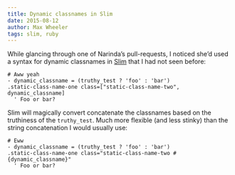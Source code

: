 ```yaml
---
title: Dynamic classnames in Slim
date: 2015-08-12
author: Max Wheeler
tags: slim, ruby
---
```


While glancing through one of Narinda’s pull-requests, I noticed she’d used a syntax for dynamic classnames in [Slim](http://slim-lang.com/) that I had not seen before:

```slim
# Aww yeah
- dynamic_classname = (truthy_test ? 'foo' : 'bar')
.static-class-name-one class=["static-class-name-two", dynamic_classname]
  ' Foo or bar?
```

Slim will magically convert concatenate the classnames based on the truthiness of the `truthy_test`. Much more flexible (and less stinky) than the string concatenation I would usually use:

```slim
# Eww
- dynamic_classname = (truthy_test ? 'foo' : 'bar')
.static-class-name-one class="static-class-name-two #{dynamic_classname}"
  ' Foo or bar?
```
